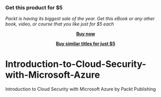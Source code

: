 
### Get this product for $5

<i>Packt is having its biggest sale of the year. Get this eBook or any other book, video, or course that you like just for $5 each</i>


<b><p align='center'>[Buy now](https://packt.link/9781800567429)</p></b>


<b><p align='center'>[Buy similar titles for just $5](https://subscription.packtpub.com/search)</p></b>


# Introduction-to-Cloud-Security-with-Microsoft-Azure
Introduction to Cloud Security with Microsoft Azure by Packt Publishing
